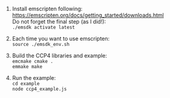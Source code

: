 1. Install emscripten following:  
https://emscripten.org/docs/getting_started/downloads.html  
Do not forget the final step (as I did!):  
`./emsdk activate latest`

2. Each time you want to use emscripten:  
`source ./emsdk_env.sh`

3. Build the CCP4 libraries and example:  
`emcmake cmake .`  
`emmake make`

4. Run the example:  
`cd example`  
`node ccp4_example.js`
